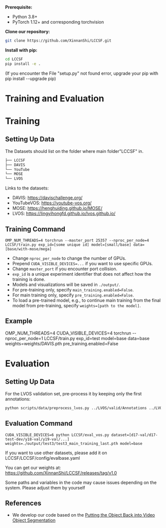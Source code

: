 **Prerequisite:**

- Python 3.8+
- PyTorch 1.12+ and corresponding torchvision

**Clone our repository:**

```bash
git clone https://github.com/XinnanShi/LCCSF.git
```

**Install with pip:**

```bash
cd LCCSF
pip install -e .
```

(If you encounter the File "setup.py" not found error, upgrade your pip with pip install --upgrade pip)

# Training and Evaluation

# Training

## Setting Up Data

The Datasets should list on the folder where main folder"LCCSF" in.

```bash
├── LCCSF
├── DAVIS
└── YouTube
└── MOSE
└── LVOS
```

Links to the datasets:
- DAVIS: https://davischallenge.org/
- YouTubeVOS: https://youtube-vos.org/
- MOSE: https://henghuiding.github.io/MOSE/
- LVOS: https://lingyihongfd.github.io/lvos.github.io/

## Training Command

```
OMP_NUM_THREADS=4 torchrun --master_port 25357 --nproc_per_node=4 LCCSF/train.py exp_id=[some unique id] model=[small/base] data=[base/with-mose/mega]
```

- Change `nproc_per_node` to change the number of GPUs.
- Prepend `CUDA_VISIBLE_DEVICES=...` if you want to use specific GPUs.
- Change `master_port` if you encounter port collision.
- `exp_id` is a unique experiment identifier that does not affect how the training is done.
- Models and visualizations will be saved in `./output/`.
- For pre-training only, specify `main_training.enabled=False`.
- For main training only, specify `pre_training.enabled=False`.
- To load a pre-trained model, e.g., to continue main training from the final model from pre-training, specify `weights=[path to the model]`.

## Example

OMP_NUM_THREADS=4 CUDA_VISIBLE_DEVICES=4 torchrun --nproc_per_node=1 LCCSF/train.py exp_id=test model=base data=base weights=weights/DAVIS.pth pre_training.enabled=False


# Evaluation

## Setting Up Data
For the LVOS validation set, pre-process it by keeping only the first annotations:

```bash
python scripts/data/preprocess_lvos.py ../LVOS/valid/Annotations ../LVOS/valid/Annotations_first_only
```
## Evaluation Command
```
CUDA_VISIBLE_DEVICES=6 python LCCSF/eval_vos.py dataset=[d17-val/d17-test-dev/y18-val/y19-val/...] weights=./output/test3/test3_main_training_last.pth model=base 
```

If you want to use other datasets, please add it on LCCSF/LCCSF/config/evalbase.yaml

You can get our weights at: https://github.com/XinnanShi/LCCSF/releases/tag/v1.0

Some paths and variables in the code may cause issues depending on the system. Please adjust them by yourself

## References

- We develop our code based on the [Putting the Object Back into Video Object Segmentation](https://hkchengrex.github.io/Cutie)

